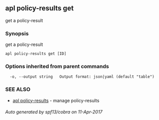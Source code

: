 ## apl policy-results get

get a policy-result

### Synopsis


get a policy-result

```
apl policy-results get [ID]
```

### Options inherited from parent commands

```
  -o, --output string   Output format: json|yaml (default "table")
```

### SEE ALSO
* [apl policy-results](apl_policy-results.md)	 - manage policy-results

###### Auto generated by spf13/cobra on 11-Apr-2017
